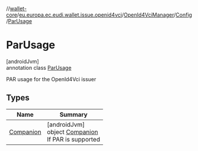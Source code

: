 //[wallet-core](../../../../../index.md)/[eu.europa.ec.eudi.wallet.issue.openid4vci](../../../index.md)/[OpenId4VciManager](../../index.md)/[Config](../index.md)/[ParUsage](index.md)

# ParUsage

[androidJvm]\
annotation class [ParUsage](index.md)

PAR usage for the OpenId4Vci issuer

## Types

| Name                             | Summary                                                                        |
|----------------------------------|--------------------------------------------------------------------------------|
| [Companion](-companion/index.md) | [androidJvm]<br>object [Companion](-companion/index.md)<br>If PAR is supported |
